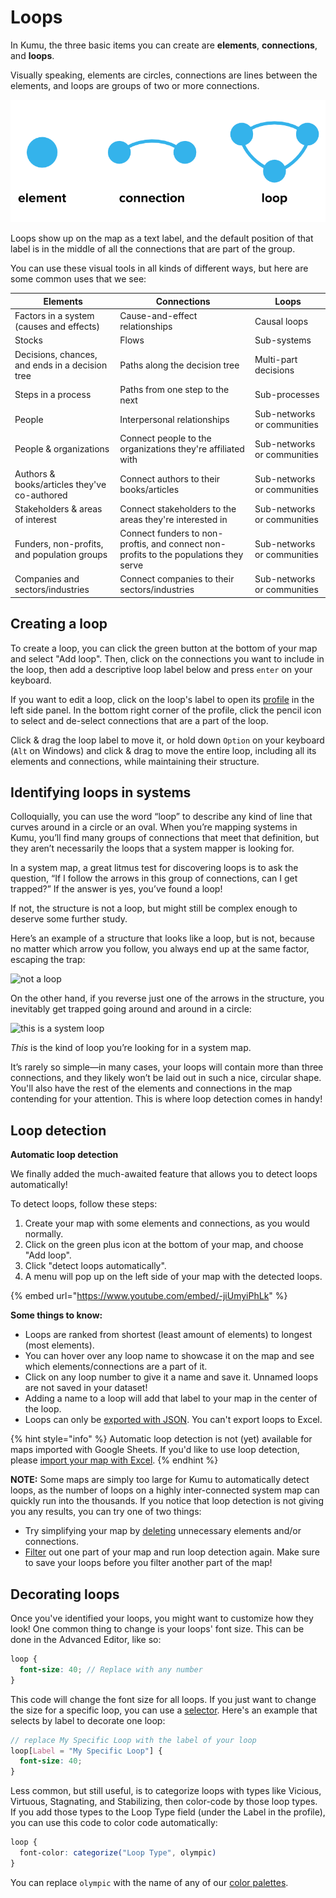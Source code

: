 # Loops

In Kumu, the three basic items you can create are **elements**, **connections**, and **loops**.

Visually speaking, elements are circles, connections are lines between the elements, and loops are groups of two or more connections.

![Elements, connections, and loops](../images/elements-connections-loops-bold.png)

Loops show up on the map as a text label, and the default position of that label is in the middle of all the connections that are part of the group.

You can use these visual tools in all kinds of different ways, but here are some common uses that we see:

| Elements                                        | Connections                                                                           | Loops                       |
| ----------------------------------------------- | ------------------------------------------------------------------------------------- | --------------------------- |
| Factors in a system (causes and effects)        | Cause-and-effect relationships                                                        | Causal loops                |
| Stocks                                          | Flows                                                                                 | Sub-systems                 |
| Decisions, chances, and ends in a decision tree | Paths along the decision tree                                                         | Multi-part decisions        |
| Steps in a process                              | Paths from one step to the next                                                       | Sub-processes               |
| People                                          | Interpersonal relationships                                                           | Sub-networks or communities |
| People & organizations                          | Connect people to the organizations they're affiliated with                           | Sub-networks or communities |
| Authors & books/articles they've co-authored    | Connect authors to their books/articles                                               | Sub-networks or communities |
| Stakeholders & areas of interest                | Connect stakeholders to the areas they're interested in                               | Sub-networks or communities |
| Funders, non-profits, and population groups     | Connect funders to non-proftis, and connect non-profits to the populations they serve | Sub-networks or communities |
| Companies and sectors/industries                | Connect companies to their sectors/industries                                         | Sub-networks or communities |

## Creating a loop

To create a loop, you can click the green button at the bottom of your map and select "Add loop". Then, click on the connections you want to include in the loop, then add a descriptive loop label below and press `enter` on your keyboard.

If you want to edit a loop, click on the loop's label to open its [profile](../guides/profiles.md) in the left side panel. In the bottom right corner of the profile, click the pencil icon to select and de-select connections that are a part of the loop.

Click & drag the loop label to move it, or hold down `Option` on your keyboard (`Alt` on Windows) and click & drag to move the entire loop, including all its elements and connections, while maintaining their structure.

## Identifying loops in systems

Colloquially, you can use the word “loop” to describe any kind of line that curves around in a circle or an oval. When you’re mapping systems in Kumu, you’ll find many groups of connections that meet that definition, but they aren’t necessarily the loops that a system mapper is looking for.

In a system map, a great litmus test for discovering loops is to ask the question, “If I follow the arrows in this group of connections, can I get trapped?” If the answer is yes, you’ve found a loop!

If not, the structure is not a loop, but might still be complex enough to deserve some further study.

Here’s an example of a structure that looks like a loop, but is not, because no matter which arrow you follow, you always end up at the same factor, escaping the trap:

![not a loop](https://miro.medium.com/max/4992/1\*noatmnqxsIbLdQx3FtM-BA.png)

On the other hand, if you reverse just one of the arrows in the structure, you inevitably get trapped going around and around in a circle:

![this is a system loop](https://miro.medium.com/max/5020/1\*KtuXkBbRz3KVUD9zPePAwQ.png)

_This_ is the kind of loop you’re looking for in a system map.

It’s rarely so simple—in many cases, your loops will contain more than three connections, and they likely won’t be laid out in such a nice, circular shape. You'll also have the rest of the elements and connections in the map contending for your attention. This is where loop detection comes in handy!

## Loop detection

**Automatic loop detection**

We finally added the much-awaited feature that allows you to detect loops automatically!

To detect loops, follow these steps:

1. Create your map with some elements and connections, as you would normally.
2. Click on the green plus icon at the bottom of your map, and choose "Add loop".
3. Click "detect loops automatically".
4. A menu will pop up on the left side of your map with the detected loops.

{% embed url="https://www.youtube.com/embed/-jiUmyiPhLk" %}

**Some things to know:**

* Loops are ranked from shortest (least amount of elements) to longest (most elements).
* You can hover over any loop name to showcase it on the map and see which elements/connections are a part of it.
* Click on any loop number to give it a name and save it. Unnamed loops are not saved in your dataset!
* Adding a name to a loop will add that label to your map in the center of the loop.
* Loops can only be [exported with JSON](../guides/export.md). You can't export loops to Excel.

{% hint style="info" %}
Automatic loop detection is not (yet) available for maps imported with Google Sheets. If you'd like to use loop detection, please [import your map with Excel](../guides/import/#import-from-excel-or-csv).
{% endhint %}

**NOTE:** Some maps are simply too large for Kumu to automatically detect loops, as the number of loops on a highly inter-connected system map can quickly run into the thousands. If you notice that loop detection is not giving you any results, you can try one of two things: &#x20;

* Try simplifying your map by [deleting](how-do-i-delete-data-from-my-project.md) unnecessary elements and/or connections.
* [Filter](../guides/filter.md) out one part of your map and run loop detection again. Make sure to save your loops before you filter another part of the map!

## Decorating loops

Once you've identified your loops, you might want to customize how they look! One common thing to change is your loops' font size. This can be done in the Advanced Editor, like so:

```scss
loop {
  font-size: 40; // Replace with any number
}
```

This code will change the font size for all loops. If you just want to change the size for a specific loop, you can use a [selector](../guides/selectors.md). Here's an example that selects by label to decorate one loop:

```scss
// replace My Specific Loop with the label of your loop
loop[Label = "My Specific Loop"] {
  font-size: 40;
}
```

Less common, but still useful, is to categorize loops with types like Vicious, Virtuous, Stagnating, and Stabilizing, then color-code by those loop types. If you add those types to the Loop Type field (under the Label in the profile), you can use this code to color code automatically:

```scss
loop {
  font-color: categorize("Loop Type", olympic)
}
```

You can replace `olympic` with the name of any of our [color palettes](../guides/color-reference.md).
